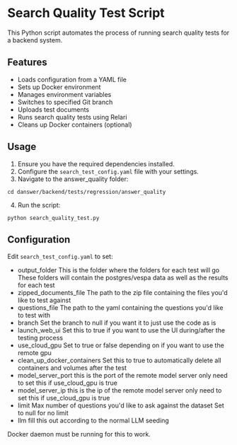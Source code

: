 # Search Quality Test Script

This Python script automates the process of running search quality tests for a backend system.

## Features

- Loads configuration from a YAML file
- Sets up Docker environment
- Manages environment variables
- Switches to specified Git branch
- Uploads test documents
- Runs search quality tests using Relari
- Cleans up Docker containers (optional)

## Usage

1. Ensure you have the required dependencies installed.
2. Configure the `search_test_config.yaml` file with your settings.
3. Navigate to the answer_quality folder:
```
cd danswer/backend/tests/regression/answer_quality
```
4. Run the script:
```
python search_quality_test.py
```

## Configuration

Edit `search_test_config.yaml` to set:

- output_folder
    This is the folder where the folders for each test will go 
    These folders will contain the postgres/vespa data as well as the results for each test
- zipped_documents_file
    The path to the zip file containing the files you'd like to test against
- questions_file
    The path to the yaml containing the questions you'd like to test with 
- branch
    Set the branch to null if you want it to just use the code as is
- launch_web_ui
    Set this to true if you want to use the UI during/after the testing process
- use_cloud_gpu
    Set to true or false depending on if you want to use the remote gpu
- clean_up_docker_containers
    Set this to true to automatically delete all containers and volumes after the test
- model_server_port
    this is the port of the remote model server
    only need to set this if use_cloud_gpu is true
- model_server_ip
    this is the ip of the remote model server
    only need to set this if use_cloud_gpu is true   
- limit
    Max number of questions you'd like to ask against the dataset
    Set to null for no limit
- llm
    fill this out according to the normal LLM seeding

Docker daemon must be running for this to work. 